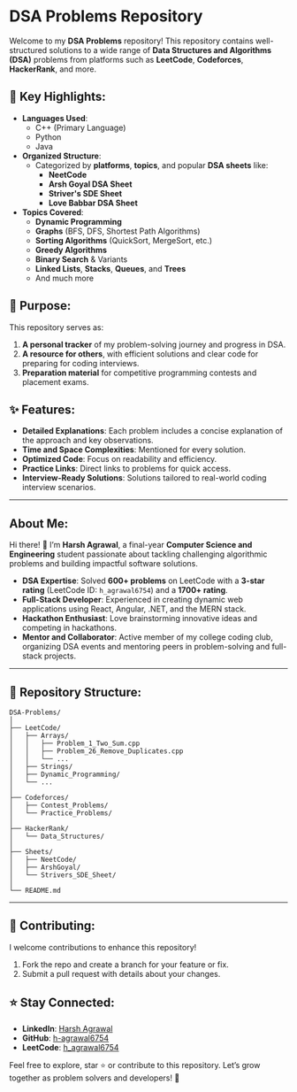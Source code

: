 # DSA Problems Repository

Welcome to my **DSA Problems** repository! This repository contains well-structured solutions to a wide range of **Data Structures and Algorithms (DSA)** problems from platforms such as **LeetCode**, **Codeforces**, **HackerRank**, and more.

## 🌟 Key Highlights:
- **Languages Used**: 
  - C++ (Primary Language)  
  - Python  
  - Java  
- **Organized Structure**: 
  - Categorized by **platforms**, **topics**, and popular **DSA sheets** like:
    - **NeetCode**
    - **Arsh Goyal DSA Sheet**
    - **Striver's SDE Sheet**
    - **Love Babbar DSA Sheet**
- **Topics Covered**:
  - **Dynamic Programming**
  - **Graphs** (BFS, DFS, Shortest Path Algorithms)
  - **Sorting Algorithms** (QuickSort, MergeSort, etc.)
  - **Greedy Algorithms**
  - **Binary Search** & Variants
  - **Linked Lists**, **Stacks**, **Queues**, and **Trees**
  - And much more

## 🎯 Purpose:
This repository serves as:  
1. **A personal tracker** of my problem-solving journey and progress in DSA.  
2. **A resource for others**, with efficient solutions and clear code for preparing for coding interviews.  
3. **Preparation material** for competitive programming contests and placement exams.

## ✨ Features:
- **Detailed Explanations**: Each problem includes a concise explanation of the approach and key observations.  
- **Time and Space Complexities**: Mentioned for every solution.  
- **Optimized Code**: Focus on readability and efficiency.  
- **Practice Links**: Direct links to problems for quick access.  
- **Interview-Ready Solutions**: Solutions tailored to real-world coding interview scenarios.  

---

## About Me:
Hi there! 👋 I’m **Harsh Agrawal**, a final-year **Computer Science and Engineering** student passionate about tackling challenging algorithmic problems and building impactful software solutions.  

- **DSA Expertise**: Solved **600+ problems** on LeetCode with a **3-star rating** (LeetCode ID: `h_agrawal6754`) and a **1700+ rating**.  
- **Full-Stack Developer**: Experienced in creating dynamic web applications using React, Angular, .NET, and the MERN stack.  
- **Hackathon Enthusiast**: Love brainstorming innovative ideas and competing in hackathons.  
- **Mentor and Collaborator**: Active member of my college coding club, organizing DSA events and mentoring peers in problem-solving and full-stack projects.

---

## 📂 Repository Structure:
```plaintext
DSA-Problems/
│
├── LeetCode/
│   ├── Arrays/
│   │   ├── Problem_1_Two_Sum.cpp
│   │   ├── Problem_26_Remove_Duplicates.cpp
│   │   └── ...
│   ├── Strings/
│   ├── Dynamic_Programming/
│   └── ...
│
├── Codeforces/
│   ├── Contest_Problems/
│   └── Practice_Problems/
│
├── HackerRank/
│   └── Data_Structures/
│
├── Sheets/
│   ├── NeetCode/
│   ├── ArshGoyal/
│   └── Strivers_SDE_Sheet/
│
└── README.md
```

---

## 🤝 Contributing:
I welcome contributions to enhance this repository!  
1. Fork the repo and create a branch for your feature or fix.  
2. Submit a pull request with details about your changes.  

## ⭐ Stay Connected:
- **LinkedIn**: [Harsh Agrawal](https://www.linkedin.com/in/harsh2810)  
- **GitHub**: [h-agrawal6754](https://github.com/harsh6754)  
- **LeetCode**: [h_agrawal6754](https://leetcode.com/h_agrawal6754/)

Feel free to explore, star ⭐ or contribute to this repository. Let’s grow together as problem solvers and developers! 🚀
